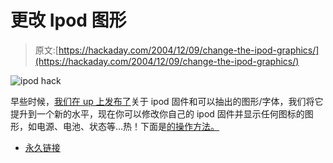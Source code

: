# 更改 Ipod 图形

> 原文:[https://hackaday.com/2004/12/09/change-the-ipod-graphics/](https://hackaday.com/2004/12/09/change-the-ipod-graphics/)

![ipod hack](img/9ebe0797b947a8b9a57b48a2b7e78634.png)

早些时候，[我们在 up 上发布了](http://www.hackaday.com/entry/1234000720022716/)关于 ipod 固件和可以抽出的图形/字体，我们将它提升到一个新的水平，现在你可以修改你自己的 ipod 固件并显示任何图标的图形，如电源、电池、状态等…热！下面是[的操作方法。](http://www.engadget.com/entry/1234000610023097/)

*   [永久链接](http://www.engadget.com/entry/1234000610023097/)
